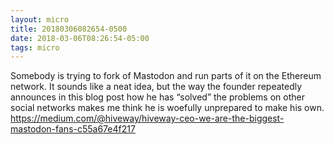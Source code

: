 ```yaml
---
layout: micro
title: 20180306082654-0500
date: 2018-03-06T08:26:54-05:00
tags: micro
---
```

Somebody is trying to fork of Mastodon and run parts of it on the Ethereum network. It sounds like a neat idea, but the way the founder repeatedly announces in this blog post how he has “solved” the problems on other social networks makes me think he is woefully unprepared to make his own. https://medium.com/@hiveway/hiveway-ceo-we-are-the-biggest-mastodon-fans-c55a67e4f217